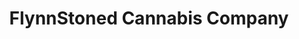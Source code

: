---
title: "FlynnStoned Cannabis Company"
url: /syracuse/flynnstoned-cannabis-company/
shop: herbalist
---